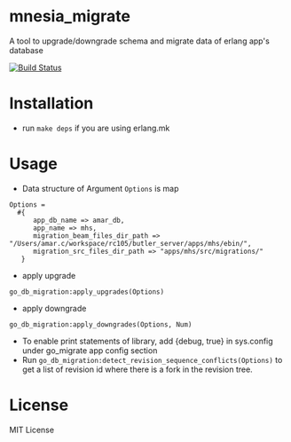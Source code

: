 # mnesia_migrate
A tool to upgrade/downgrade schema and migrate data of erlang app's database

[![Build Status](https://travis-ci.org/greyorange/go_migrate.svg?branch=main)](https://travis-ci.org/greyorange/mnesia_migrate)

# Installation

* run `make deps` if you are using erlang.mk


# Usage
* Data structure of Argument `Options` is map
```
Options =
  #{
      app_db_name => amar_db,
      app_name => mhs,
      migration_beam_files_dir_path => "/Users/amar.c/workspace/rc105/butler_server/apps/mhs/ebin/",
      migration_src_files_dir_path => "apps/mhs/src/migrations/"
   }
```
* apply upgrade
```
go_db_migration:apply_upgrades(Options)
```
* apply downgrade
```
go_db_migration:apply_downgrades(Options, Num)
```
* To enable print statements of library, add {debug, true} in sys.config under go_migrate app config section
* Run `go_db_migration:detect_revision_sequence_conflicts(Options)` to get a list of revision id where there is a fork in the revision tree.

# License

MIT License
